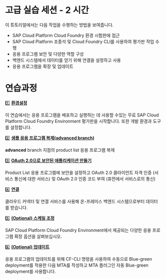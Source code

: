 # 고급 실습 세션 - 2 시간

이 튜토리얼에서는 다음 작업을 수행하는 방법을 보여줍니다.
* SAP Cloud Platform Cloud Foundry 환경 시험판에 접근
* SAP Cloud Platform 조종석 및 Cloud Foundry CLI를 사용하여 평가판 작업 수행
* 응용 프로그램 보안 및 다양한 역할 구성
* 백엔드 시스템에서 데이터를 얻기 위해 연결을 설정하고 사용
* 응용 프로그램을 확장 및 업데이트

# 연습과정

:one: **[환경설정](../01_setup)**

이 연습에서는 응용 프로그램을 배포하고 실행하는 데 사용할 수있는 무료 SAP Cloud Platform Cloud Foundry Environment 평가판을 시작합니다. 또한 개발 환경과 도구를 설정합니다.

:two: **[샘플 응용 프로그램 복제(advanced branch)](../11_clonebranch)**

**advanced** branch 지점의 product list 응용 프로그램 복제

:three: **[OAuth 2.0으로 보안된 애플리케이션 만들기](../09_secure)**

Product List 응용 프로그램에 보안을 설정하고 OAuth 2.0 클라이언트 자격 인증 (서비스 통신에 대한 서비스) 및 OAuth 2.0 인증 코드 부여 (휴먼에서 서비스로의 통신)

:four: **[연결](../10_connectivity)**

클라우드 커넥터 및 연결 서비스를 사용해 온-프레미스 백엔드 시스템으로부터 데이터를 받습니다.

:five: **[(Optional) 스케일 조정](../07_scale)**

SAP Cloud Platform Cloud Foundry Environment에서 제공되는 다양한 응용 프로그램 확장 옵션을 살펴보십시오.

:six: **[(Optional) 업데이트](../08_update)**

응용 프로그램의 업데이트를 위해 CF-CLI 명령을 사용하여 수동으로 Blue-green deployment를 적용한 다음 MTA를 작성하고 MTA 플러그인 자동 Blue-green deployment를 사용합니다.
